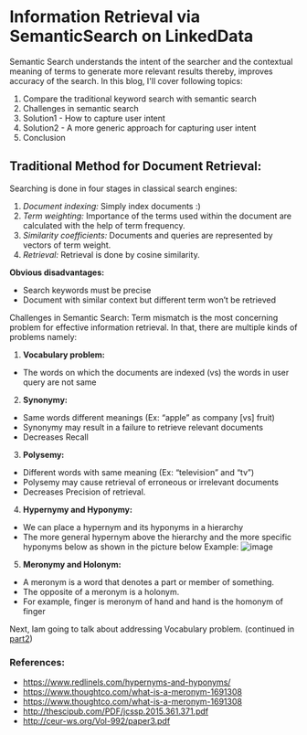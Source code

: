 # Information Retrieval via SemanticSearch on LinkedData

Semantic Search understands the intent of the searcher and the contextual meaning of terms to generate more relevant results thereby, improves accuracy of the search.
In this blog, I'll cover following topics:
1. Compare the traditional keyword search with semantic search
2. Challenges in semantic search
3. Solution1 - How to capture user intent
4. Solution2 - A more generic approach for capturing user intent
5. Conclusion

## Traditional Method for Document Retrieval:
Searching is done in four stages in classical search engines:
1. *Document indexing:*  Simply index documents :)
2. *Term weighting:* Importance of the terms used within the document are calculated with the help of term frequency.
3. *Similarity coefficients:* Documents and queries are represented by vectors of term weight.
4. *Retrieval:* Retrieval is done by cosine similarity. 

**Obvious disadvantages:**
- Search keywords must be precise
- Document with similar context but different term won’t be retrieved

Challenges in Semantic Search:
Term mismatch is the most concerning problem for effective information retrieval. In that, there are multiple kinds of problems namely:
1. **Vocabulary problem:** 
- The words on which the documents are indexed (vs) the words in user query are not same
2. **Synonymy:**
- Same words different meanings (Ex: “apple” as company [vs] fruit)
- Synonymy may result in a failure to retrieve relevant documents
- Decreases Recall
3. **Polysemy:**
- Different words with same meaning (Ex: “television” and “tv”)
- Polysemy may cause retrieval of erroneous or irrelevant documents 
- Decreases Precision of retrieval.
4. **Hypernymy and Hyponymy:**
- We can place a hypernym and its hyponyms in a hierarchy
- The more general hypernym above the hierarchy and the more specific hyponyms below as shown in the picture below
Example: ![image](https://user-images.githubusercontent.com/22542670/31303800-491fabb2-ab31-11e7-9ffb-d91b0d55a1eb.png)

5. **Meronymy and Holonym:**
- A meronym is a word that denotes a part or member of something. 
- The opposite of a meronym is a holonym. 
- For example, finger is meronym of hand and hand is the homonym of finger 

Next, Iam going to talk about addressing Vocabulary problem. (continued in [part2](https://spoddutur.github.io/blog/semantic-search-2))

### References:
- https://www.redlinels.com/hypernyms-and-hyponyms/
- https://www.thoughtco.com/what-is-a-meronym-1691308
- https://www.thoughtco.com/what-is-a-meronym-1691308
- http://thescipub.com/PDF/jcssp.2015.361.371.pdf
- http://ceur-ws.org/Vol-992/paper3.pdf

